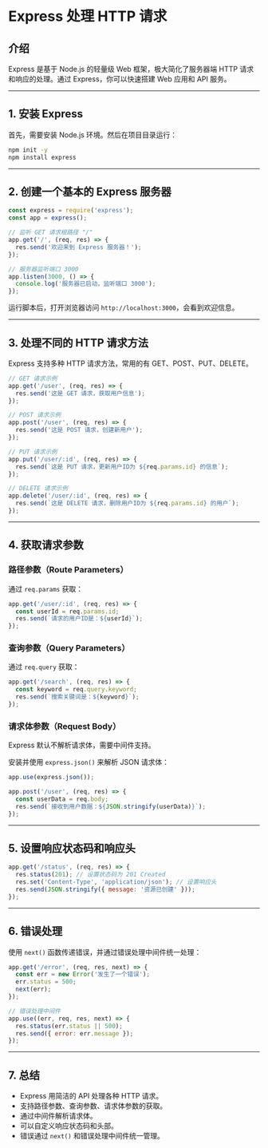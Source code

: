 # Express 处理 HTTP 请求

## 介绍

Express 是基于 Node.js 的轻量级 Web 框架，极大简化了服务器端 HTTP 请求和响应的处理。通过 Express，你可以快速搭建 Web 应用和 API 服务。

---

## 1. 安装 Express

首先，需要安装 Node.js 环境。然后在项目目录运行：

```bash
npm init -y
npm install express
```

---

## 2. 创建一个基本的 Express 服务器

```js
const express = require('express');
const app = express();

// 监听 GET 请求根路径 "/"
app.get('/', (req, res) => {
  res.send('欢迎来到 Express 服务器！');
});

// 服务器监听端口 3000
app.listen(3000, () => {
  console.log('服务器已启动，监听端口 3000');
});
```

运行脚本后，打开浏览器访问 `http://localhost:3000`，会看到欢迎信息。

---

## 3. 处理不同的 HTTP 请求方法

Express 支持多种 HTTP 请求方法，常用的有 GET、POST、PUT、DELETE。

```js
// GET 请求示例
app.get('/user', (req, res) => {
  res.send('这是 GET 请求，获取用户信息');
});

// POST 请求示例
app.post('/user', (req, res) => {
  res.send('这是 POST 请求，创建新用户');
});

// PUT 请求示例
app.put('/user/:id', (req, res) => {
  res.send(`这是 PUT 请求，更新用户ID为 ${req.params.id} 的信息`);
});

// DELETE 请求示例
app.delete('/user/:id', (req, res) => {
  res.send(`这是 DELETE 请求，删除用户ID为 ${req.params.id} 的用户`);
});
```

---

## 4. 获取请求参数

### 路径参数（Route Parameters）

通过 `req.params` 获取：

```js
app.get('/user/:id', (req, res) => {
  const userId = req.params.id;
  res.send(`请求的用户ID是：${userId}`);
});
```

### 查询参数（Query Parameters）

通过 `req.query` 获取：

```js
app.get('/search', (req, res) => {
  const keyword = req.query.keyword;
  res.send(`搜索关键词是：${keyword}`);
});
```

### 请求体参数（Request Body）

Express 默认不解析请求体，需要中间件支持。

安装并使用 `express.json()` 来解析 JSON 请求体：

```js
app.use(express.json());

app.post('/user', (req, res) => {
  const userData = req.body;
  res.send(`接收到用户数据：${JSON.stringify(userData)}`);
});
```

---

## 5. 设置响应状态码和响应头

```js
app.get('/status', (req, res) => {
  res.status(201); // 设置状态码为 201 Created
  res.set('Content-Type', 'application/json'); // 设置响应头
  res.send(JSON.stringify({ message: '资源已创建' }));
});
```

---

## 6. 错误处理

使用 `next()` 函数传递错误，并通过错误处理中间件统一处理：

```js
app.get('/error', (req, res, next) => {
  const err = new Error('发生了一个错误');
  err.status = 500;
  next(err);
});

// 错误处理中间件
app.use((err, req, res, next) => {
  res.status(err.status || 500);
  res.send({ error: err.message });
});
```

---

## 7. 总结

* Express 用简洁的 API 处理各种 HTTP 请求。
* 支持路径参数、查询参数、请求体参数的获取。
* 通过中间件解析请求体。
* 可以自定义响应状态码和头部。
* 错误通过 `next()` 和错误处理中间件统一管理。
 
